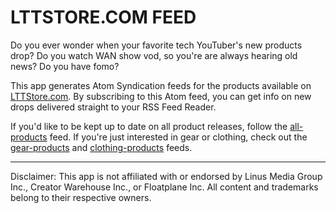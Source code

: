 # LTTSTORE.COM FEED

Do you ever wonder when your favorite tech YouTuber's new products drop? Do you watch WAN show vod, so you're are always hearing old news? Do you have fomo?

This app generates Atom Syndication feeds for the products available on [LTTStore.com](https://lttstore.com). By subscribing to this Atom feed, you can get info on new drops delivered straight to your RSS Feed Reader.

If you'd like to be kept up to date on all product releases, follow the [all-products](https://lttstorefeed.vercel.app/api/feed/all) feed. If you're just interested in gear or clothing, check out the [gear-products](https://lttstorefeed.vercel.app/api/feed/accessories) and [clothing-products](https://lttstorefeed.vercel.app/api/feed/clothing) feeds.

---

Disclaimer: This app is not affiliated with or endorsed by Linus Media Group Inc., Creator Warehouse Inc., or Floatplane Inc. All content and trademarks belong to their respective owners.
